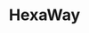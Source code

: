 ---
title: HexaWay
developer: Molotov Studios
image: hexaway.jpg
link: https://play.google.com/store/apps/details?id=com.molotovstudios.games.HexaWay
android: https://play.google.com/store/apps/details?id=com.molotovstudios.games.HexaWay
---